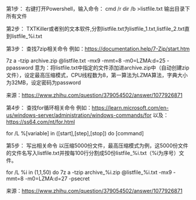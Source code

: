 第1步：
右键打开Powershell，输入命令：
cmd /r dir /b >listfile.txt
输出目录下所有文件


第2步：
TXTKiller或者别的文本软件,分割listfile.txt为listfile_1.txt,listfile_2.txt直到listfile_%i.txt


第3步：
查找7zip相关命令
例如：https://documentation.help/7-Zip/start.htm

7z a -tzip archive.zip @listfile.txt -mx9 -mmt=8 -m0=LZMA:d=25 -ppassword
意为：将listfile.txt中指定的文件添加进archive.zip中（自动创建zip文件），设定最高压缩模式，CPU线程数为8，第一算法为LZMA算法，字典大小为32MB，设定密码为password

来源：https://www.zhihu.com/question/379054502/answer/1077926871


第4步：
查找for循环相关命令
例如：https://learn.microsoft.com/en-us/windows-server/administration/windows-commands/for
以及：https://ss64.com/nt/for.html

for /L %[variable] in ([start],[step],[stop]) do [command]


第5步：
写出相关命令
以压缩5000份文件，最高压缩模式为例，这5000份文件的文件名写入listfile.txt并按每100行分割成50份listfile_%i.txt（%i为序号）文件。

for /L %i in (1,1,50) do 7z a -tzip archive_%i.zip @listfile_%i.txt -mx9 -mmt=8 -m0=LZMA:d=27 -psecret

来源：https://www.zhihu.com/question/379054502/answer/1077926871
